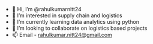 - 👋 Hi, I’m @rahulkumarnitt24
- 👀 I’m interested in supply chain and logistics
- 🌱 I’m currently learning data analytics using python
- 💞️ I’m looking to collaborate on logistics based projects
- 📫 Email - rahulkumar.nitt24@gmail.com

<!---
rahulkumarnitt24/rahulkumarnitt24 is a ✨ special ✨ repository because its `README.md` (this file) appears on your GitHub profile.
You can click the Preview link to take a look at your changes.
--->
